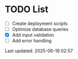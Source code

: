 # TODO List

- [ ] Create deployment scripts
- [ ] Optimize database queries
- [x] Add input validation
- [ ] Add error handling

Last updated: 2025-06-19 02:57
